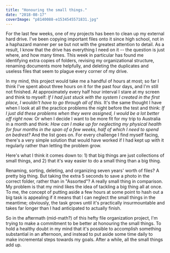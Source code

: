 ```yaml
---
title: "Honouring the small things."
date: "2018-08-17"
coverImage: "p8140088-e1534545571831.jpg"
---
```


For the last few weeks, one of my projects has been to clean up my external hard drive. I've been copying important files onto it since high school, not in a haphazard manner per se but not with the greatest attention to detail. As a result, I know that the drive has everything I need on it -- the question is just where, and how many times. This week in particular has found me identifying extra copies of folders, revising my organizational structure, renaming documents more helpfully, and deleting the duplicates and useless files that seem to plague every corner of my drive.

In my mind, this project would take me a handful of hours at most; so far I think I've spent about three hours on it for the past four days, and I'm still not finished. At approximately every half hour interval I stare at my screen and think to myself: _If I had just stuck with the system I created in the first place, I wouldn't have to go through all of this._ It's the same thought I have when I look at all the practice problems the night before the test and think: _If I just did these problems when they were assigned, I would be a lot better off right now._ Or when I decide I want to be more fit for my trip to Australia in a month and think: _How can I make up for neglecting my physical health for four months in the span of a few weeks, half of which I need to spend on bedrest?_ And the list goes on. For every challenge I find myself facing, there's a very simple solution that would have worked if I had kept up with it regularly rather than letting the problem grow.

Here's what I think it comes down to: 1) that big things are just collections of small things, and 2) that it's way easier to do a small thing than a big thing.

Renaming, sorting, deleting, and organizing seven years' worth of files? A pretty big thing. But taking the extra 5 seconds to save a photo in the correct folder, rather than in "Assorted"? A really small thing in comparison. My problem is that my mind likes the idea of tackling a big thing all at once. To me, the concept of putting aside a few hours at some point to hash out a big task is appealing if it means that I can neglect the small things in the meantime; obviously, the task grows until it's practically insurmountable and takes far longer than I had anticipated to actually finish.

So in the aftermath (mid-math?) of this hefty file organization project, I'm trying to make a commitment to be better at honouring the small things. To hold a healthy doubt in my mind that it's possible to accomplish something substantial in an afternoon, and instead to put aside some time daily to make incremental steps towards my goals. After a while, all the small things add up.
